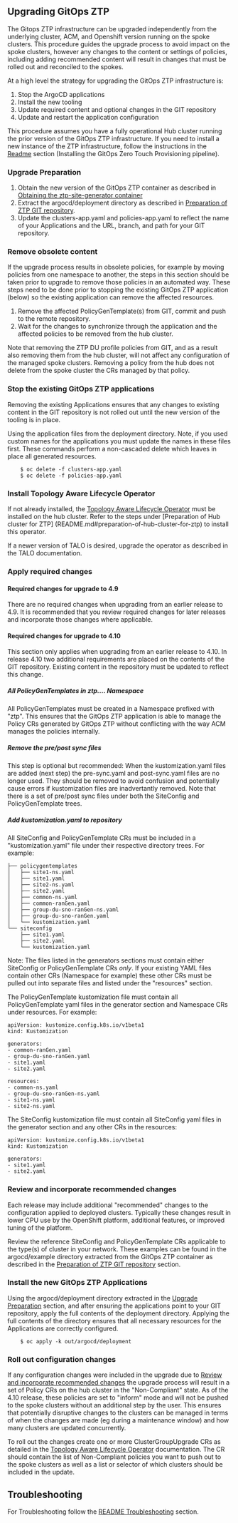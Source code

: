 ## Upgrading GitOps ZTP
The Gitops ZTP infrastructure can be upgraded independently from the underlying cluster, ACM, and Openshift version running on the spoke clusters. This procedure guides the upgrade process to avoid impact on the spoke clusters, however any changes to the content or settings of policies, including adding recommended content will result in changes that must be rolled out and reconciled to the spokes.

At a high level the strategy for upgrading the GitOps ZTP infrastructure is:
1. Stop the ArgoCD applications
1. Install the new tooling
1. Update required content and optional changes in the GIT repository
1. Update and restart the application configuration

This procedure assumes you have a fully operational Hub cluster running the prior version of the GitOps ZTP infrastructure. If you need to install a new instance of the ZTP infrastructure, follow the instructions in the [Readme](README.md) section (Installing the GitOps Zero Touch Provisioning pipeline).

### Upgrade Preparation
1. Obtain the new version of the GitOps ZTP container as described in [Obtaining the ztp-site-generator container](README.md#obtaining-the-ztp-site-generator-container)
1. Extract the argocd/deployment directory as described in [Preparation of ZTP GIT repository](README.md#preparation-of-ztp-git-repository).
1. Update the clusters-app.yaml and policies-app.yaml to reflect the name of your Applications and the URL, branch, and path for your GIT repository.

### Remove obsolete content
If the upgrade process results in obsolete policies, for example by moving policies from one namespace to another, the steps in this section should be taken prior to upgrade to remove those policies in an automated way. These steps need to be done prior to stopping the existing GitOps ZTP application (below) so the existing application can remove the affected resources.

1. Remove the affected PolicyGenTemplate(s) from GIT, commit and push to the remote repository.
1. Wait for the changes to synchronize through the application and the affected policies to be removed from the hub cluster.

Note that removing the ZTP DU profile policies from GIT, and as a result also removing them from the hub cluster, will not affect any configuration of the managed spoke clusters. Removing a policy from the hub does not delete from the spoke cluster the CRs managed by that policy.

### Stop the existing GitOps ZTP applications
Removing the existing Applications ensures that any changes to
existing content in the GIT repository is not rolled out until the new
version of the tooling is in place.

Using the application files from the deployment directory. Note, if you used custom names for the applications you must update the names in these files first. These commands perform a non-cascaded delete which leaves in place all generated resources.
```
    $ oc delete -f clusters-app.yaml
    $ oc delete -f policies-app.yaml
```

### Install Topology Aware Lifecycle Operator
If not already installed, the [Topology Aware Lifecycle Operator](https://github.com/openshift-kni/cluster-group-upgrades-operator#readme) must be installed on the hub cluster. Refer to the steps under [Preparation of Hub cluster for ZTP] (README.md#preparation-of-hub-cluster-for-ztp) to install this operator.

If a newer version of TALO is desired, upgrade the operator as described in the TALO documentation.

### Apply required changes

#### Required changes for upgrade to 4.9
There are no required changes when upgrading from an earlier release to 4.9. It is recommended that you review required changes for later releases and incorporate those changes where applicable.

#### Required changes for upgrade to 4.10
This section only applies when upgrading from an earlier release to 4.10. In release 4.10 two additional requirements are placed on the contents of the GIT repository. Existing content in the repository must be updated to reflect this change.

##### All PolicyGenTemplates in ztp.... Namespace

All PolicyGenTemplates must be created in a Namespace prefixed with "ztp". This ensures that the GitOps ZTP application is able to manage the Policy CRs generated by GitOps ZTP without conflicting with the way ACM manages the policies internally.

##### Remove the pre/post sync files

This step is optional but recommended: When the kustomization.yaml files are added (next step) the pre-sync.yaml and post-sync.yaml files are no longer used. They should be removed to avoid confusion and potentially cause errors if kustomization files are inadvertantly removed. Note that there is a set of pre/post sync files under both the SiteConfig and PolicyGenTemplate trees.

##### Add kustomization.yaml to repository

All SiteConfig and PolicyGenTemplate CRs must be included in a "kustomization.yaml" file under their respective directory trees. For example:
```
├── policygentemplates
│   ├── site1-ns.yaml
│   ├── site1.yaml
│   ├── site2-ns.yaml
│   ├── site2.yaml
│   ├── common-ns.yaml
│   ├── common-ranGen.yaml
│   ├── group-du-sno-ranGen-ns.yaml
│   ├── group-du-sno-ranGen.yaml
│   └── kustomization.yaml
└── siteconfig
    ├── site1.yaml
    ├── site2.yaml
    └── kustomization.yaml
```

Note: The files listed in the generators sections must contain either SiteConfig or PolicyGenTemplate CRs _only_. If your existing YAML files contain other CRs (Namespace for example) these other CRs must be pulled out into separate files and listed under the "resources" section.

The PolicyGenTemplate kustomization file must contain all PolicyGenTemplate yaml files in the generator section and Namespace CRs under resources. For example:
```
apiVersion: kustomize.config.k8s.io/v1beta1
kind: Kustomization

generators:
- common-ranGen.yaml
- group-du-sno-ranGen.yaml
- site1.yaml
- site2.yaml

resources:
- common-ns.yaml
- group-du-sno-ranGen-ns.yaml
- site1-ns.yaml
- site2-ns.yaml

```

The SiteConfig kustomization file must contain all SiteConfig yaml files in the generator section and any other CRs in the resources:
```
apiVersion: kustomize.config.k8s.io/v1beta1
kind: Kustomization

generators:
- site1.yaml
- site2.yaml
```

### Review and incorporate recommended changes
Each release may include additional "recommended" changes to the configuration applied to deployed clusters. Typically these changes result in lower CPU use by the OpenShift platform, additional features, or improved tuning of the platform.

Review the reference SiteConfig and PolicyGenTemplate CRs applicable to the type(s) of cluster in your network. These examples can be found in the argocd/example directory extracted from the GitOps ZTP container as described in the  [Preparation of ZTP GIT repository](README.md#preparation-of-ztp-git-repository) section.

### Install the new GitOps ZTP Applications
Using the argocd/deployment directory extracted in the [Upgrade Preparation](#upgrade-preparation) section, and after ensuring the applications point to your GIT repository, apply the full contents of the deployment directory. Applying the full contents of the directory ensures that all necessary resources for the Applications are correctly configured.

```
    $ oc apply -k out/argocd/deployment
```

### Roll out configuration changes
If any configuration changes were included in the upgrade due to [Review and incorporate recommended changes](#review-and-incorporate-recommended-changes) the upgrade process will result in a set of Policy CRs on the hub cluster in the "Non-Compliant" state. As of the 4.10 release, these policies are set to "inform" mode and will not be pushed to the spoke clusters without an additional step by the user. This ensures that potentially disruptive changes to the clusters can be managed in terms of when the changes are made (eg during a maintenance window) and how many clusters are updated concurrently.

To roll out the changes create one or more ClusterGroupUpgrade CRs as detailed in the [Topology Aware Lifecycle Operator](https://github.com/openshift-kni/cluster-group-upgrades-operator#readme) documentation. The CR should contain the list of Non-Compliant policies you want to push out to the spoke clusters as well as a list or selector of which clusters should be included in the update.

## Troubleshooting
For Troubleshooting follow the [README Troubleshooting](README.md#troubleshooting-gitops-ztp) section.

